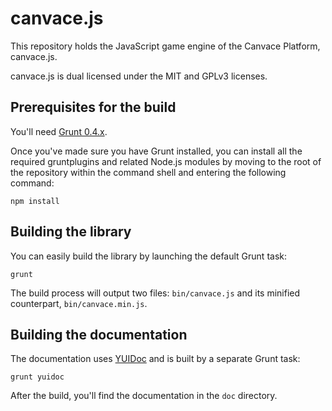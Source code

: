 canvace.js
==========

This repository holds the JavaScript game engine of the Canvace Platform,
canvace.js.

canvace.js is dual licensed under the MIT and GPLv3 licenses.

## Prerequisites for the build

You'll need [Grunt 0.4.x](http://gruntjs.com/).

Once you've made sure you have Grunt installed, you can install all the
required gruntplugins and related Node.js modules by moving to the root
of the repository within the command shell and entering the following
command:

```shell
npm install
```

## Building the library

You can easily build the library by launching the default Grunt task:

```shell
grunt
```

The build process will output two files: `bin/canvace.js` and its minified
counterpart, `bin/canvace.min.js`.

## Building the documentation

The documentation uses [YUIDoc](http://yui.github.io/yuidoc/) and is built
by a separate Grunt task:

```shell
grunt yuidoc
```

After the build, you'll find the documentation in the `doc` directory.
